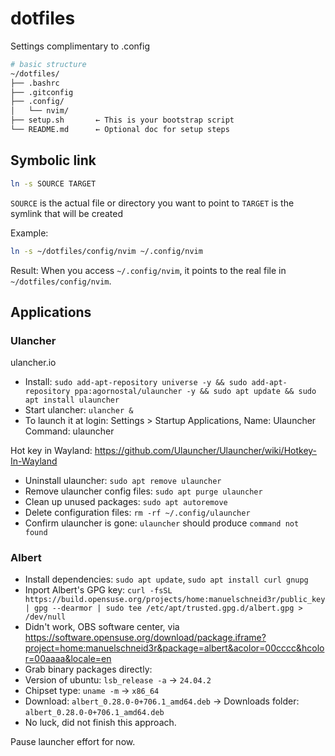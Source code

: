 # dotfiles

Settings complimentary to .config

```sh
# basic structure
~/dotfiles/
├── .bashrc
├── .gitconfig
├── .config/
│   └── nvim/
├── setup.sh       ← This is your bootstrap script
└── README.md      ← Optional doc for setup steps
```

## Symbolic link

```sh
ln -s SOURCE TARGET
```

`SOURCE` is the actual file or directory you want to point to
`TARGET` is the symlink that will be created

Example:

```sh
ln -s ~/dotfiles/config/nvim ~/.config/nvim
```

Result: When you access `~/.config/nvim`, it points to the real file in `~/dotfiles/config/nvim`.

## Applications

### Ulancher

ulancher.io

* Install: `sudo add-apt-repository universe -y && sudo add-apt-repository ppa:agornostal/ulauncher -y && sudo apt update && sudo apt install ulauncher`
* Start ulancher: `ulancher &`
* To launch it at login: Settings > Startup Applications, Name: Ulauncher Command: ulauncher

Hot key in Wayland: https://github.com/Ulauncher/Ulauncher/wiki/Hotkey-In-Wayland

* Uninstall ulauncher: `sudo apt remove ulauncher`
* Remove ulauncher config files: `sudo apt purge ulauncher`
* Clean up unused packages: `sudo apt autoremove`
* Delete configuration files: `rm -rf ~/.config/ulauncher`
* Confirm ulauncher is gone: `ulauncher` should produce `command not found`

### Albert

* Install dependencies: `sudo apt update`, `sudo apt install curl gnupg`
* Inport Albert's GPG key: `curl -fsSL https://build.opensuse.org/projects/home:manuelschneid3r/public_key | gpg --dearmor | sudo tee /etc/apt/trusted.gpg.d/albert.gpg > /dev/null`
* Didn't work, OBS software center, via https://software.opensuse.org/download/package.iframe?project=home:manuelschneid3r&package=albert&acolor=00cccc&hcolor=00aaaa&locale=en
* Grab binary packages directly:  
* Version of ubuntu: `lsb_release -a` -> `24.04.2`
* Chipset type: `uname -m` -> `x86_64`
* Download: `albert_0.28.0-0+706.1_amd64.deb` -> Downloads folder: `albert_0.28.0-0+706.1_amd64.deb`
* No luck, did not finish this approach.

Pause launcher effort for now.

